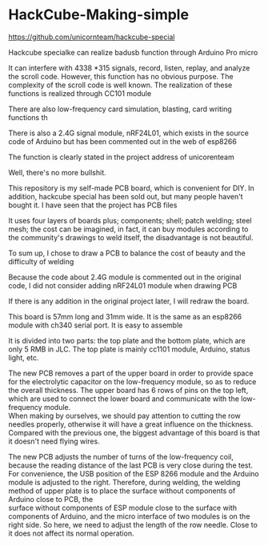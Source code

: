# HackCube-Making-simple
 
https://github.com/unicornteam/hackcube-special <br>

Hackcube specialke can realize badusb function through Arduino Pro micro <br>

It can interfere with 4338 *315 signals, record, listen, replay, and analyze the scroll code. However, this function has no obvious purpose. The complexity of the scroll code is well known. The realization of these functions is realized through CC101 module <br>

There are also low-frequency card simulation, blasting, card writing functions th



There is also a 2.4G signal module, nRF24L01, which exists in the source code of Arduino but has been commented out in the web of esp8266

The function is clearly stated in the project address of unicorenteam <br>

Well, there's no more bullshit. <br>

This repository is my self-made PCB board, which is convenient for DIY. In addition, hackcube special has been sold out, but many people haven't bought it. I have seen that the project has PCB files <br>

It uses four layers of boards plus; components; shell; patch welding; steel mesh; the cost can be imagined, in fact, it can buy modules according to the community's drawings to weld itself, the disadvantage is not beautiful. <br>

To sum up, I chose to draw a PCB to balance the cost of beauty and the difficulty of welding

Because the code about 2.4G module is commented out in the original code, I did not consider adding nRF24L01 module when drawing PCB <br>

If there is any addition in the original project later, I will redraw the board. <br>

This board is 57mm long and 31mm wide. It is the same as an esp8266 module with ch340 serial port. It is easy to assemble

It is divided into two parts: the top plate and the bottom plate, which are only 5 RMB in JLC. The top plate is mainly cc1101 module, Arduino, status light, etc. <br>

The new PCB removes a part of the upper board in order to provide space for the electrolytic capacitor on the low-frequency module, so as to reduce the overall thickness. The upper board has 6 rows of pins on the top left, which are used to connect the lower board and communicate with the low-frequency module.<br>
When making by ourselves, we should pay attention to cutting the row needles properly, otherwise it will have a great influence on the thickness. Compared with the previous one, the biggest advantage of this board is that it doesn't need flying wires.

The new PCB adjusts the number of turns of the low-frequency coil, because the reading distance of the last PCB is very close during the test. For convenience, the USB position of the ESP 8266 module and the Arduino module is adjusted to the right. Therefore, during welding, the welding method of upper plate is to place the surface without components of Arduino close to PCB, the<br> surface without components of ESP module close to the surface with components of Arduino, and the micro interface of two modules is on the right side. So here, we need to adjust the length of the row needle. Close to it does not affect its normal operation.


 


